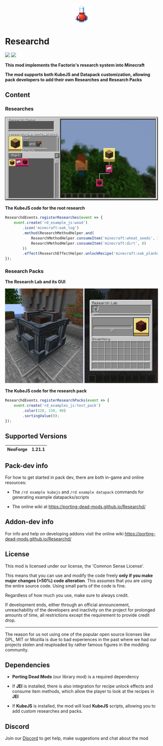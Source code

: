 <p align="center"><img src="./assets/banner.png"></p>

# Researchd
[![](https://cf.way2muchnoise.eu/short_researchd_downloads.svg)](https://www.curseforge.com/minecraft/mc-mods/researchd)
[![](http://cf.way2muchnoise.eu/versions/Available%20for_researchd_full.svg)](https://www.curseforge.com/minecraft/mc-mods/researchd/files)

**This mod implements the Factorio's research system into Minecraft**

**The mod supports both KubeJS and Datapack customization, allowing
pack developers to add their own Researches and Research Packs**

## Content

### Researches

![Research Screen](./assets/research_screen.png)

**The KubeJS code for the root research**

```javascript
ResearchdEvents.registerResearches(event => {
    event.create('rd_example_js:wood')
        .icon('minecraft:oak_log')
        .method(ResearchMethodHelper.and(
            ResearchMethodHelper.consumeItem('minecraft:wheat_seeds', 1),
            ResearchMethodHelper.consumeItem('minecraft:dirt', 8)
        ))
        .effect(ResearchEffectHelper.unlockRecipe('minecraft:oak_planks'));
});
```

### Research Packs

**The Research Lab and its GUI**

![Research Pack](./assets/research_lab.png)

**The KubeJS code for the research pack**

```javascript
ResearchdEvents.registerResearchPacks(event => {
    event.create('rd_examples_js:test_pack')
        .color(120, 150, 90)
        .sortingValue(0);
});
```

## Supported Versions

| NeoForge | 1.21.1 |
|----------|--------|

## Pack-dev info

For how to get started in pack dev, there are both in-game and online resources:

- The `/rd example kubejs` and `/rd example datapack` commands for generating example datapacks/scripts

- The online wiki at <https://porting-dead-mods.github.io/Researchd/>

## Addon-dev info

For info and help on developing addons visit the online wiki <https://porting-dead-mods.github.io/Researchd/>

## License

This mod is licensed under our license, the 'Common Sense License'.

This means that you can use and modify the code freely **only if you make major changes (>50%) code alteration**.
This assumes that you are using the entire source code. Using small parts of the code is fine.

Regardless of how much you use, make sure to always credit.

If development ends, either through an official announcement,
unreachability of the developers and inactivity on the project
for prolonged amounts of time, all restrictions
except the requirement to provide credit drop.

---

The reason for us not using one of the popular open source licenses like GPL, MIT or Mozilla is due to bad
experiences in the past where we had our projects stolen and reuploaded by rather famous figures in the
modding community.

## Dependencies

- **Porting Dead Mods** (our library mod) is a required dependency

- If **JEI** is installed, there is also integration for recipe unlock effects and consume item methods, which allow the player to look at the recipes in **JEI**

- If **KubeJS** is installed, the mod will load **KubeJS** scripts, allowing you to add custom researches and packs.

## Discord

Join our [Discord](https://discord.gg/m4EHeRjfZ9) to get help, make suggestions and chat about the mod
